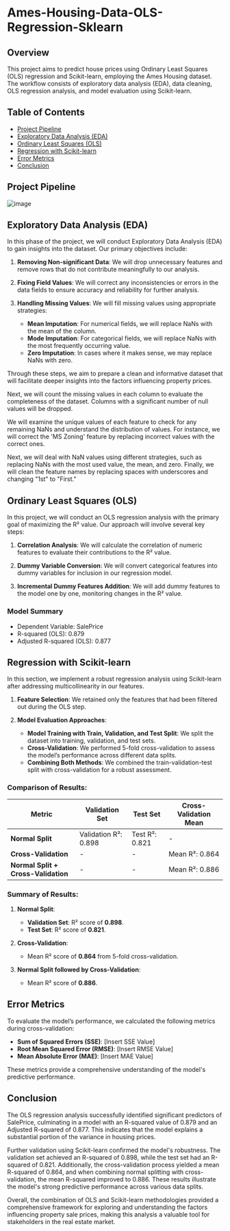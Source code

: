 # Ames-Housing-Data-OLS-Regression-Sklearn

## Overview

This project aims to predict house prices using Ordinary Least Squares (OLS) regression and Scikit-learn, employing the Ames Housing dataset. The workflow consists of exploratory data analysis (EDA), data cleaning, OLS regression analysis, and model evaluation using Scikit-learn.

## Table of Contents

- [Project Pipeline](#Project_Pipeline)
- [Exploratory Data Analysis (EDA)](#exploratory-data-analysis-eda)
- [Ordinary Least Squares (OLS)](#ordinary-least-squares-ols)
- [Regression with Scikit-learn](#regression-with-scikit-learn)
- [Error Metrics](#error-metrics)
- [Conclusion](#conclusion)

## Project Pipeline
![image](https://github.com/user-attachments/assets/1cfc7fe2-62d8-466b-99ab-449dbeb442ed)

## Exploratory Data Analysis (EDA)

In this phase of the project, we will conduct Exploratory Data Analysis (EDA) to gain insights into the dataset. Our primary objectives include:

1. **Removing Non-significant Data**: We will drop unnecessary features and remove rows that do not contribute meaningfully to our analysis.
  
2. **Fixing Field Values**: We will correct any inconsistencies or errors in the data fields to ensure accuracy and reliability for further analysis.

3. **Handling Missing Values**: We will fill missing values using appropriate strategies:
   - **Mean Imputation**: For numerical fields, we will replace NaNs with the mean of the column.
   - **Mode Imputation**: For categorical fields, we will replace NaNs with the most frequently occurring value.
   - **Zero Imputation**: In cases where it makes sense, we may replace NaNs with zero.

Through these steps, we aim to prepare a clean and informative dataset that will facilitate deeper insights into the factors influencing property prices.

Next, we will count the missing values in each column to evaluate the completeness of the dataset. Columns with a significant number of null values will be dropped.

We will examine the unique values of each feature to check for any remaining NaNs and understand the distribution of values. For instance, we will correct the 'MS Zoning' feature by replacing incorrect values with the correct ones.

Next, we will deal with NaN values using different strategies, such as replacing NaNs with the most used value, the mean, and zero. Finally, we will clean the feature names by replacing spaces with underscores and changing "1st" to "First."


## Ordinary Least Squares (OLS)

In this project, we will conduct an OLS regression analysis with the primary goal of maximizing the R² value. Our approach will involve several key steps:

1. **Correlation Analysis**: We will calculate the correlation of numeric features to evaluate their contributions to the R² value.

2. **Dummy Variable Conversion**: We will convert categorical features into dummy variables for inclusion in our regression model.

3. **Incremental Dummy Features Addition**: We will add dummy features to the model one by one, monitoring changes in the R² value.

### Model Summary

- Dependent Variable: SalePrice
- R-squared (OLS): 0.879
- Adjusted R-squared (OLS): 0.877
  
## Regression with Scikit-learn

In this section, we implement a robust regression analysis using Scikit-learn after addressing multicollinearity in our features.

1. **Feature Selection**: We retained only the features that had been filtered out during the OLS step.

2. **Model Evaluation Approaches**:
   - **Model Training with Train, Validation, and Test Split**: We split the dataset into training, validation, and test sets.
   - **Cross-Validation**: We performed 5-fold cross-validation to assess the model’s performance across different data splits.
   - **Combining Both Methods**: We combined the train-validation-test split with cross-validation for a robust assessment.

### Comparison of Results:

|  Metric  | Validation Set | Test Set |  Cross-Validation Mean |
|----------|----------------|----------|------------------------|
| **Normal Split**         | Validation R²: 0.898 | Test R²: 0.821 | -                      |
| **Cross-Validation**     | -                  | -        | Mean R²: 0.864        |
| **Normal Split + Cross-Validation** | - | -        | Mean R²: 0.886        |

### Summary of Results:

1. **Normal Split**:
   - **Validation Set**: R² score of **0.898**.
   - **Test Set**: R² score of **0.821**.

2. **Cross-Validation**:
   - Mean R² score of **0.864** from 5-fold cross-validation.

3. **Normal Split followed by Cross-Validation**:
   - Mean R² score of **0.886**.

## Error Metrics

To evaluate the model’s performance, we calculated the following metrics during cross-validation:

- **Sum of Squared Errors (SSE)**: [Insert SSE Value]
- **Root Mean Squared Error (RMSE)**: [Insert RMSE Value]
- **Mean Absolute Error (MAE)**: [Insert MAE Value]

These metrics provide a comprehensive understanding of the model's predictive performance.

## Conclusion

The OLS regression analysis successfully identified significant predictors of SalePrice, culminating in a model with an R-squared value of 0.879 and an Adjusted R-squared of 0.877. This indicates that the model explains a substantial portion of the variance in housing prices.

Further validation using Scikit-learn confirmed the model's robustness. The validation set achieved an R-squared of 0.898, while the test set had an R-squared of 0.821. Additionally, the cross-validation process yielded a mean R-squared of 0.864, and when combining normal splitting with cross-validation, the mean R-squared improved to 0.886. These results illustrate the model's strong predictive performance across various data splits.

Overall, the combination of OLS and Scikit-learn methodologies provided a comprehensive framework for exploring and understanding the factors influencing property sale prices, making this analysis a valuable tool for stakeholders in the real estate market.
